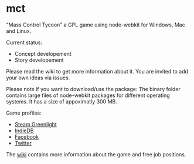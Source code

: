 mct
===

"Mass Control Tycoon" a GPL game using node-webkit for Windows, Mac and Linux.

Current status:
- Concept developement
- Story developement

Please read the wiki to get more information about it. You are invited to add your own ideas via issues.

Please note if you want to download/use the package: The binary folder contains large files of node-webkit packages for different operating systems. It has a size of appoximatly 300 MB.

Game profiles:
- [Steam Greenlight](http://goo.gl/GrkRGg)
- [IndieDB](http://goo.gl/wV73g)
- [Facebook](http://goo.gl/OYgI10)
- [Twitter](http://goo.gl/KEebl2)

The [wiki](https://github.com/MKelm/mct/wiki) contains more information about the game and free job positions.
